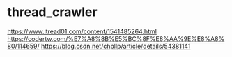# thread_crawler

https://www.itread01.com/content/1541485264.html
https://codertw.com/%E7%A8%8B%E5%BC%8F%E8%AA%9E%E8%A8%80/114659/
https://blog.csdn.net/chpllp/article/details/54381141
